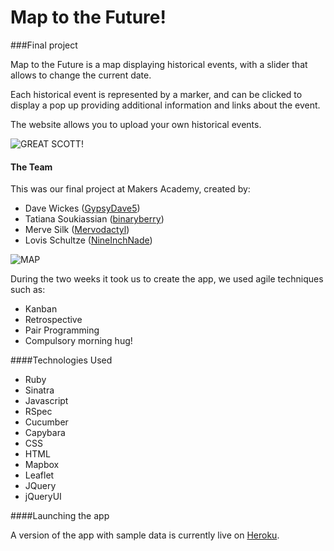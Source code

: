 Map to the Future!
=================

###Final project

Map to the Future is a map displaying historical events, with a slider that allows to change the current date.

Each historical event is represented by a marker, and can be clicked to display a pop up providing additional information and links about the event.

The website allows you to upload your own historical events.

![GREAT SCOTT!](https://github.com/gypsydave5/map-to-the-future/blob/master/lib/public/images/mapToTheFuture.png)

#### The Team

This was our final project at Makers Academy, created by:
 - Dave Wickes ([GypsyDave5](https://github.com/gypsydave5))
 - Tatiana Soukiassian ([binaryberry](https://github.com/binaryberry))
 - Merve Silk ([Mervodactyl](https://github.com/Mervodactyl))
 - Lovis Schultze ([NineInchNade](https://github.com/NineInchNade))

![MAP](http://gypsydave5.github.io/images/readme/map-to-the-future-1.png)

During the two weeks it took us to create the app, we used agile techniques such as:
- Kanban
- Retrospective
- Pair Programming
- Compulsory morning hug!

####Technologies Used

- Ruby
- Sinatra
- Javascript
- RSpec
- Cucumber
- Capybara
- CSS
- HTML
- Mapbox
- Leaflet
- JQuery
- jQueryUI

####Launching the app

A version of the app with sample data is currently live on [Heroku](http://map-to-the-future.herokuapp.com/).

